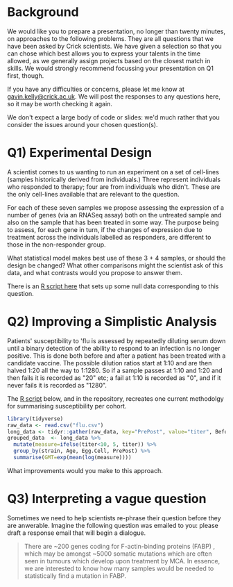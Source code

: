 # Background

We would like you to prepare a presentation, no longer than twenty
minutes, on approaches to the following problems. They are all
questions that we have been asked by Crick scientists. We have given a
selection so that you can chose which best allows you to express your
talents in the time allowed, as we generally assign projects based on
the closest match in skills. We would strongly recommend focussing
your presentation on Q1 first, though.

If you have any difficulties or concerns, please let me know at
gavin.kelly@crick.ac.uk. We will post the responses to any questions
here, so it may be worth checking it again.

We don't expect a large body of code or slides: we'd much rather that
you consider the issues around your chosen question(s).

# Q1) Experimental Design 
A scientist comes to us wanting to run an experiment on a set of
cell-lines (samples historically derived from individuals.)  Three
represent individuals who responded to therapy; four are from
individuals who didn't. These are the only cell-lines available that
are relevant to the question.

For each of these seven samples we propose assessing the expression of
a number of genes (via an RNASeq assay) both on the untreated sample
and also on the sample that has been treated in some way. The purpose
being to assess, for each gene in turn, if the changes of expression
due to treatment across the individuals labelled as responders, are
different to those in the non-responder group.

What statistical model makes best use of these 3 + 4
samples, or should the design be changed? What other comparisons might
the scientist ask of this data, and what contrasts would you propose
to answer them. 

There is an [R script here](q1.r) that sets up some null data
corresponding to this question.


# Q2) Improving a Simplistic Analysis
Patients' susceptibility to 'flu is assessed by repeatedly diluting
serum down until a binary detection of the ability to respond to an
infection is no longer positive.  This is done both before and after
a patient has been treated with a candidate vaccine. The possible
dilution ratios start at 1:10 and are then halved 1:20 all the way to
1:1280. So if a sample passes at 1:10 and 1:20 and then fails it is
recorded as "20" etc; a fail at 1:10 is recorded as "0", and if it never
fails it is recorded as "1280".

The [R script](q2.r) below, and in the repository, recreates one
current methodolgy for summarising susceptibility per cohort.

``` R
library(tidyverse)
raw_data <- read.csv("flu.csv")
long_data <- tidyr::gather(raw_data, key="PrePost", value="titer", Before, After)
grouped_data  <- long_data %>%
  mutate(measure=ifelse(titer<10, 5, titer)) %>%
  group_by(strain, Age, Egg.Cell, PrePost) %>%
  summarise(GMT=exp(mean(log(measure))))
```
What improvements would you make to this approach.

# Q3) Interpreting a vague question

Sometimes we need to help scientists re-phrase their question before they
are anwerable. Imagine the following question was emailed to you:
please draft a response email that will begin a dialogue.

> There are ~200 genes coding for F-actin-binding proteins (FABP) ,
> which may be amongst ~5000 somatic mutations which are often seen in
> tumours which develop upon treatment by MCA. In essence, we are
> interested to know how many samples would be needed to
> statistically find a mutation in FABP.
